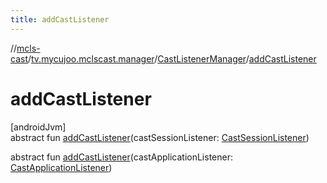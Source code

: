```yaml
---
title: addCastListener
---
```

//[mcls-cast](../../../index.html)/[tv.mycujoo.mclscast.manager](../index.html)/[CastListenerManager](index.html)/[addCastListener](add-cast-listener.html)



# addCastListener



[androidJvm]\
abstract fun [addCastListener](add-cast-listener.html)(castSessionListener: [CastSessionListener](../-cast-session-listener/index.html))

abstract fun [addCastListener](add-cast-listener.html)(castApplicationListener: [CastApplicationListener](../-cast-application-listener/index.html))




